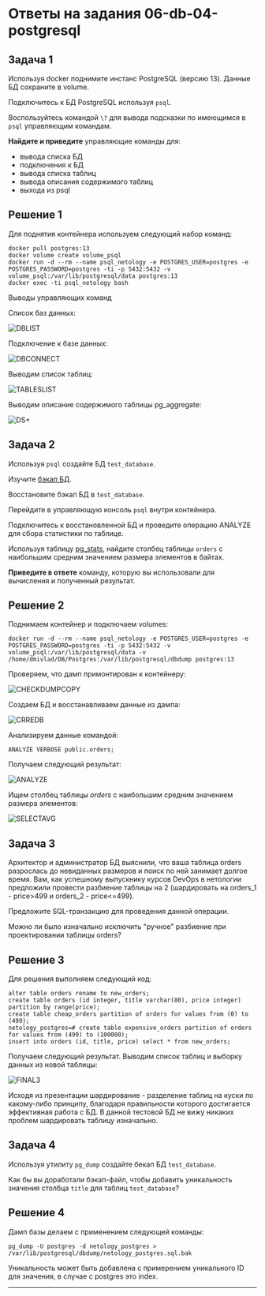 # Ответы на задания 06-db-04-postgresql  

## Задача 1

Используя docker поднимите инстанс PostgreSQL (версию 13). Данные БД сохраните в volume.

Подключитесь к БД PostgreSQL используя `psql`.

Воспользуйтесь командой `\?` для вывода подсказки по имеющимся в `psql` управляющим командам.

**Найдите и приведите** управляющие команды для:
- вывода списка БД
- подключения к БД
- вывода списка таблиц
- вывода описания содержимого таблиц
- выхода из psql

## Решение 1  

Для поднятия контейнера используем следующий набор команд:  

```
docker pull postgres:13
docker volume create volume_psql
docker run -d --rm --name psql_netology -e POSTGRES_USER=postgres -e POSTGRES_PASSWORD=postgres -ti -p 5432:5432 -v volume_psql:/var/lib/postgresql/data postgres:13
docker exec -ti psql_netology bash
```

Выводы управляющих команд  

Список баз данных:  

![DBLIST](img/dblist.jpg)  

Подключение к базе данных:  

![DBCONNECT](img/dbconnect.jpg)  

Выводим список таблиц:  

![TABLESLIST](img/tableslist.jpg)  

Выводим описание содержимого таблицы pg_aggregate:  

![DS+](img/ds+.jpg)  


## Задача 2

Используя `psql` создайте БД `test_database`.

Изучите [бэкап БД](https://github.com/netology-code/virt-homeworks/tree/master/06-db-04-postgresql/test_data).

Восстановите бэкап БД в `test_database`.

Перейдите в управляющую консоль `psql` внутри контейнера.

Подключитесь к восстановленной БД и проведите операцию ANALYZE для сбора статистики по таблице.

Используя таблицу [pg_stats](https://postgrespro.ru/docs/postgresql/12/view-pg-stats), найдите столбец таблицы `orders` 
с наибольшим средним значением размера элементов в байтах.

**Приведите в ответе** команду, которую вы использовали для вычисления и полученный результат.

## Решение 2  

Поднимаем контейнер и подключаем volumes:  
```
docker run -d --rm --name psql_netology -e POSTGRES_USER=postgres -e POSTGRES_PASSWORD=postgres -ti -p 5432:5432 -v volume_psql:/var/lib/postgresql/data -v /home/dmivlad/DB/Postgres:/var/lib/postgresql/dbdump postgres:13  
```

Проверяем, что дамп примонтирован к контейнеру:  

![CHECKDUMPCOPY](img/checkdumpcopy.jpg)  

Создаем БД и восстанавливаем данные из дампа:  

![CRREDB](img/crredb.jpg)  


Анализируем данные командой:  
```
ANALYZE VERBOSE public.orders;
```

Получаем следующий результат:  

![ANALYZE](img/analyze.jpg)  

Ищем столбец таблицы *orders* с наибольшим средним значением размера элементов:  

![SELECTAVG](img/selectavg.jpg)  


## Задача 3

Архитектор и администратор БД выяснили, что ваша таблица orders разрослась до невиданных размеров и
поиск по ней занимает долгое время. Вам, как успешному выпускнику курсов DevOps в нетологии предложили
провести разбиение таблицы на 2 (шардировать на orders_1 - price>499 и orders_2 - price<=499).

Предложите SQL-транзакцию для проведения данной операции.

Можно ли было изначально исключить "ручное" разбиение при проектировании таблицы orders?


## Решение 3  

Для решения выполняем следующий код:

```
alter table orders rename to new_orders;
create table orders (id integer, title varchar(80), price integer) partition by range(price);
create table cheap_orders partition of orders for values from (0) to (499);
netology_postgres=# create table expensive_orders partition of orders for values from (499) to (100000);
insert into orders (id, title, price) select * from new_orders;
```

Получаем следующий результат. Выводим список таблиц и выборку данных из новой таблицы:  

![FINAL3](img/final3.jpg)  

Исходя из презентации шардирование - разделение таблиц на куски по какому-либо принципу, благодаря правильности которого достигается эффективная работа с БД. В данной тестовой БД не вижу никаких проблем шардировать таблицу изначально.  

## Задача 4

Используя утилиту `pg_dump` создайте бекап БД `test_database`.

Как бы вы доработали бэкап-файл, чтобы добавить уникальность значения столбца `title` для таблиц `test_database`?

## Решение 4  

Дамп базы делаем с применением следующей команды:  
```
pg_dump -U postgres -d netology_postgres > /var/lib/postgresql/dbdump/netology_postgres.sql.bak
```

Уникальность может быть добавлена с примерением уникального ID для значения, в случае с postgres это index.  

---

